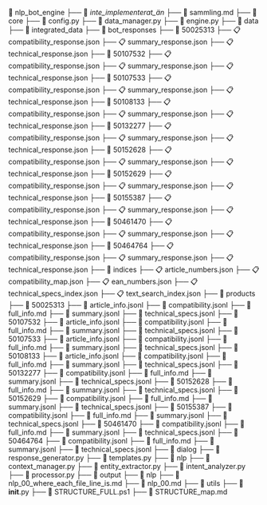 
📁 nlp_bot_engine
├── 📁 _inte_implementerat_än_
    ├── 📝 sammling.md
├── 📁 core
    ├── 🐍 config.py
    ├── 🐍 data_manager.py
    ├── 🐍 engine.py
├── 📁 data
    ├── 📁 integrated_data
        ├── 📁 bot_responses
            ├── 📁 50025313
                ├── 📋 compatibility_response.json
                ├── 📋 summary_response.json
                ├── 📋 technical_response.json
            ├── 📁 50107532
                ├── 📋 compatibility_response.json
                ├── 📋 summary_response.json
                ├── 📋 technical_response.json
            ├── 📁 50107533
                ├── 📋 compatibility_response.json
                ├── 📋 summary_response.json
                ├── 📋 technical_response.json
            ├── 📁 50108133
                ├── 📋 compatibility_response.json
                ├── 📋 summary_response.json
                ├── 📋 technical_response.json
            ├── 📁 50132277
                ├── 📋 compatibility_response.json
                ├── 📋 summary_response.json
                ├── 📋 technical_response.json
            ├── 📁 50152628
                ├── 📋 compatibility_response.json
                ├── 📋 summary_response.json
                ├── 📋 technical_response.json
            ├── 📁 50152629
                ├── 📋 compatibility_response.json
                ├── 📋 summary_response.json
                ├── 📋 technical_response.json
            ├── 📁 50155387
                ├── 📋 compatibility_response.json
                ├── 📋 summary_response.json
                ├── 📋 technical_response.json
            ├── 📁 50461470
                ├── 📋 compatibility_response.json
                ├── 📋 summary_response.json
                ├── 📋 technical_response.json
            ├── 📁 50464764
                ├── 📋 compatibility_response.json
                ├── 📋 summary_response.json
                ├── 📋 technical_response.json
        ├── 📁 indices
            ├── 📋 article_numbers.json
            ├── 📋 compatibility_map.json
            ├── 📋 ean_numbers.json
            ├── 📋 technical_specs_index.json
            ├── 📋 text_search_index.json
        ├── 📁 products
            ├── 📁 50025313
                ├── 📄 article_info.jsonl
                ├── 📄 compatibility.jsonl
                ├── 📝 full_info.md
                ├── 📄 summary.jsonl
                ├── 📄 technical_specs.jsonl
            ├── 📁 50107532
                ├── 📄 article_info.jsonl
                ├── 📄 compatibility.jsonl
                ├── 📝 full_info.md
                ├── 📄 summary.jsonl
                ├── 📄 technical_specs.jsonl
            ├── 📁 50107533
                ├── 📄 article_info.jsonl
                ├── 📄 compatibility.jsonl
                ├── 📝 full_info.md
                ├── 📄 summary.jsonl
                ├── 📄 technical_specs.jsonl
            ├── 📁 50108133
                ├── 📄 article_info.jsonl
                ├── 📄 compatibility.jsonl
                ├── 📝 full_info.md
                ├── 📄 summary.jsonl
                ├── 📄 technical_specs.jsonl
            ├── 📁 50132277
                ├── 📄 compatibility.jsonl
                ├── 📝 full_info.md
                ├── 📄 summary.jsonl
                ├── 📄 technical_specs.jsonl
            ├── 📁 50152628
                ├── 📝 full_info.md
                ├── 📄 summary.jsonl
                ├── 📄 technical_specs.jsonl
            ├── 📁 50152629
                ├── 📄 compatibility.jsonl
                ├── 📝 full_info.md
                ├── 📄 summary.jsonl
                ├── 📄 technical_specs.jsonl
            ├── 📁 50155387
                ├── 📄 compatibility.jsonl
                ├── 📝 full_info.md
                ├── 📄 summary.jsonl
                ├── 📄 technical_specs.jsonl
            ├── 📁 50461470
                ├── 📄 compatibility.jsonl
                ├── 📝 full_info.md
                ├── 📄 summary.jsonl
                ├── 📄 technical_specs.jsonl
            ├── 📁 50464764
                ├── 📄 compatibility.jsonl
                ├── 📝 full_info.md
                ├── 📄 summary.jsonl
                ├── 📄 technical_specs.jsonl
├── 📁 dialog
    ├── 🐍 response_generator.py
    ├── 🐍 templates.py
├── 📁 nlp
    ├── 🐍 context_manager.py
    ├── 🐍 entity_extractor.py
    ├── 🐍 intent_analyzer.py
    ├── 🐍 processor.py
├── 📁 output
    ├── 📁 nlp
        ├── 📝 nlp_00_where_each_file_line_is.md
        ├── 📝 nlp_00.md
├── 📁 utils
├── 🐍 __init__.py
├── 📄 STRUCTURE_FULL.ps1
├── 📝 STRUCTURE_map.md
